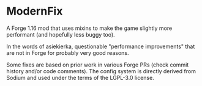 # ModernFix

A Forge 1.16 mod that uses mixins to make the game slightly more performant (and hopefully less buggy too).

In the words of asiekierka, questionable "performance improvements" that are not in Forge for probably very good reasons.

Some fixes are based on prior work in various Forge PRs (check commit history and/or code comments). The config system
is directly derived from Sodium and used under the terms of the LGPL-3.0 license.